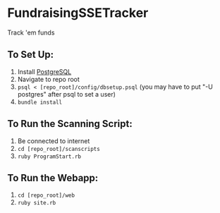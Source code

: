 FundraisingSSETracker
=====================

Track 'em funds

To Set Up:
---------

1. Install [PostgreSQL](http://www.postgresql.org/)
3. Navigate to repo root
2. `psql < [repo_root]/config/dbsetup.psql` 
(you may have to put "-U postgres" after psql to set a user)
4. `bundle install`

To Run the Scanning Script:
---------------------------
1. Be connected to internet
2. `cd [repo_root]/scanscripts`
3. `ruby ProgramStart.rb`

To Run the Webapp:
------------------
1. `cd [repo_root]/web`
2. `ruby site.rb`
